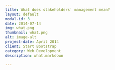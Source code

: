 ```yaml
---
title: What does stakeholders' management mean?
layout: default
modal-id: 3
date: 2014-07-14
img: what.png
thumbnail: what.png
alt: image-alt
project-date: April 2014
client: Start Bootstrap
category: Web Development
description: what.markdown

---
```


